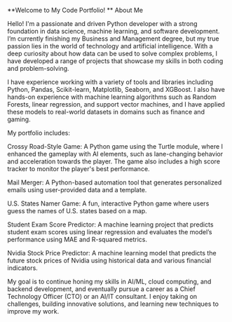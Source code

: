 **Welcome to My Code Portfolio!
**
About Me

Hello! I'm a passionate and driven Python developer with a strong foundation in data science, machine learning, and software development. I’m currently finishing my Business and Management degree, but my true passion lies in the world of technology and artificial intelligence. With a deep curiosity about how data can be used to solve complex problems, I have developed a range of projects that showcase my skills in both coding and problem-solving.

I have experience working with a variety of tools and libraries including Python, Pandas, Scikit-learn, Matplotlib, Seaborn, and XGBoost. I also have hands-on experience with machine learning algorithms such as Random Forests, linear regression, and support vector machines, and I have applied these models to real-world datasets in domains such as finance and gaming.

My portfolio includes:

Crossy Road-Style Game: A Python game using the Turtle module, where I enhanced the gameplay with AI elements, such as lane-changing behavior and acceleration towards the player. The game also includes a high score tracker to monitor the player's best performance.

Mail Merger: A Python-based automation tool that generates personalized emails using user-provided data and a template.

U.S. States Namer Game: A fun, interactive Python game where users guess the names of U.S. states based on a map.

Student Exam Score Predictor: A machine learning project that predicts student exam scores using linear regression and evaluates the model’s performance using MAE and R-squared metrics.

Nvidia Stock Price Predictor: A machine learning model that predicts the future stock prices of Nvidia using historical data and various financial indicators.

My goal is to continue honing my skills in AI/ML, cloud computing, and backend development, and eventually pursue a career as a Chief Technology Officer (CTO) or an AI/IT consultant. I enjoy taking on challenges, building innovative solutions, and learning new techniques to improve my work.
